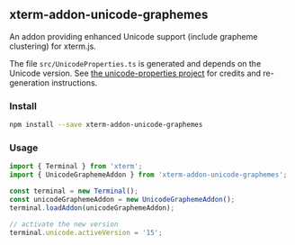 ## xterm-addon-unicode-graphemes

An addon providing enhanced Unicode support (include grapheme clustering) for xterm.js.

The file `src/UnicodeProperties.ts` is generated and depends on the Unicode version. See [the unicode-properties project](https://github.com/PerBothner/unicode-properties) for credits and re-generation instructions.

### Install

```bash
npm install --save xterm-addon-unicode-graphemes
```

### Usage

```ts
import { Terminal } from 'xterm';
import { UnicodeGraphemeAddon } from 'xterm-addon-unicode-graphemes';

const terminal = new Terminal();
const unicodeGraphemeAddon = new UnicodeGraphemeAddon();
terminal.loadAddon(unicodeGraphemeAddon);

// activate the new version
terminal.unicode.activeVersion = '15';
```
